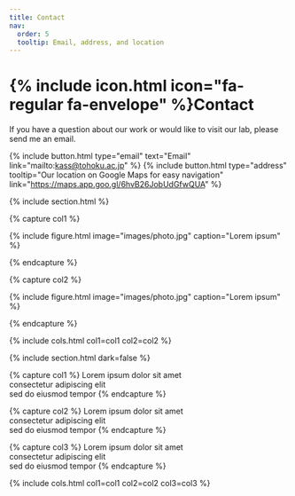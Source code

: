```yaml
---
title: Contact
nav:
  order: 5
  tooltip: Email, address, and location
---
```


# {% include icon.html icon="fa-regular fa-envelope" %}Contact

If you have a question about our work or would like to visit our lab, please send me an email.

{%
  include button.html
  type="email"
  text="Email"
  link="mailto:kass@tohoku.ac.jp"
%}
{%
  include button.html
  type="address"
  tooltip="Our location on Google Maps for easy navigation"
  link="https://maps.app.goo.gl/6hvB26JobUdGfwQUA"
%}

{% include section.html %}

{% capture col1 %}

{%
  include figure.html
  image="images/photo.jpg"
  caption="Lorem ipsum"
%}

{% endcapture %}

{% capture col2 %}

{%
  include figure.html
  image="images/photo.jpg"
  caption="Lorem ipsum"
%}

{% endcapture %}

{% include cols.html col1=col1 col2=col2 %}

{% include section.html dark=false %}

{% capture col1 %}
Lorem ipsum dolor sit amet  
consectetur adipiscing elit  
sed do eiusmod tempor
{% endcapture %}

{% capture col2 %}
Lorem ipsum dolor sit amet  
consectetur adipiscing elit  
sed do eiusmod tempor
{% endcapture %}

{% capture col3 %}
Lorem ipsum dolor sit amet  
consectetur adipiscing elit  
sed do eiusmod tempor
{% endcapture %}

{% include cols.html col1=col1 col2=col2 col3=col3 %}
